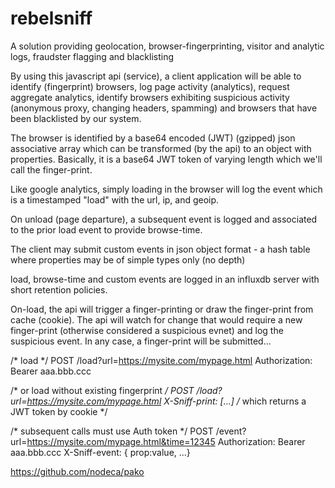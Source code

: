 # rebelsniff
A solution providing geolocation, browser-fingerprinting, visitor and analytic logs, fraudster flagging and blacklisting

By using this javascript api (service), a client application will be able to identify (fingerprint) browsers, log page activity (analytics), request aggregate analytics, identify browsers exhibiting suspicious activity (anonymous proxy, changing headers, spamming) and browsers that have been blacklisted by our system.

The browser is identified by a base64 encoded (JWT) (gzipped) json associative array which can be transformed (by the api) to an object with properties. Basically, it is a base64 JWT token of varying length which we'll call the finger-print.

Like google analytics, simply loading in the browser will log the event which is a timestamped "load" with the url, ip, and geoip.

On unload (page departure), a subsequent event is logged and associated to the prior load event to provide browse-time.

The client may submit custom events in json object format - a hash table where properties may be of simple types only (no depth)

load, browse-time and custom events are logged in an influxdb server with short retention policies.

On-load, the api will trigger a finger-printing or draw the finger-print from cache (cookie). The api will watch for change that would require a new finger-print (otherwise considered a suspicious evnet) and log the suspicious event. In any case, a finger-print will be submitted...

/* load */
POST /load?url=https://mysite.com/mypage.html
Authorization: Bearer aaa.bbb.ccc

/* or load without existing fingerprint */
POST /load?url=https://mysite.com/mypage.html
X-Sniff-print: [...]
/* which returns a JWT token by cookie */

/* subsequent calls must use Auth token */
POST /event?url=https://mysite.com/mypage.html&time=12345
Authorization: Bearer aaa.bbb.ccc
X-Sniff-event: { prop:value, ...}

https://github.com/nodeca/pako

